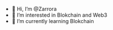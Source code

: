 - 👋 Hi, I’m @Zarrora
- 👀 I’m interested in Blokchain and Web3
- 🌱 I’m currently learning Blokchain


<!---
Zarrora/Zarrora is a ✨ special ✨ repository because its `README.md` (this file) appears on your GitHub profile.
You can click the Preview link to take a look at your changes.
--->
